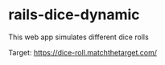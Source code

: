 # rails-dice-dynamic

This web app simulates different dice rolls

Target: https://dice-roll.matchthetarget.com/
